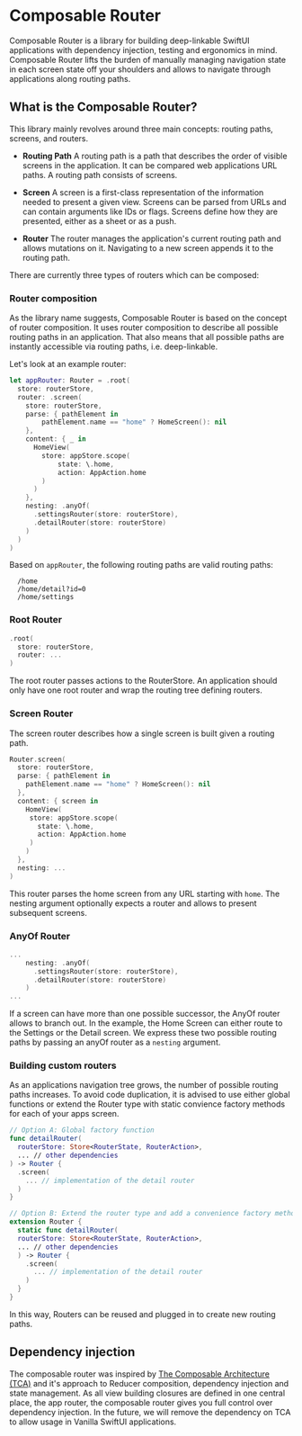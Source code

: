 # Composable Router
Composable Router is a library for building deep-linkable SwiftUI applications with dependency injection, testing and ergonomics in mind. Composable Router lifts the burden of manually managing navigation state in each screen state off your shoulders and allows to navigate through applications along routing paths. 

## What is the Composable Router?
This library mainly revolves around three main concepts: routing paths, screens, and routers. 

* **Routing Path**
A routing path is a path that describes the order of visible screens in the  application. It can be compared web applications URL paths. A routing path consists of screens.  

* **Screen**
A screen is a first-class representation of the information needed to present a given view. Screens can be parsed from URLs and can contain arguments like IDs or flags. Screens define how they are presented, either as a sheet or as a push.

* **Router**
The router manages the application's current routing path and allows mutations on it. Navigating to a new screen appends it to the routing path. 

There are currently three types of routers which can be composed: 

### Router composition
As the library name suggests, Composable Router is based on the concept of router composition. It uses router composition to describe all possible routing paths in an application. That also means that all possible paths are instantly accessible via routing paths, i.e. deep-linkable.

Let's look at an example router:

```swift
let appRouter: Router = .root(
  store: routerStore,
  router: .screen(
    store: routerStore,
    parse: { pathElement in
        pathElement.name == "home" ? HomeScreen(): nil
    },
    content: { _ in
      HomeView(
        store: appStore.scope(
            state: \.home,
            action: AppAction.home
        )
      )
    },
    nesting: .anyOf(
      .settingsRouter(store: routerStore),
      .detailRouter(store: routerStore)
    )
  )
)
```

Based on `appRouter`, the following routing paths are valid routing paths:
```
  /home
  /home/detail?id=0
  /home/settings
```

### Root Router
```swift
.root(
  store: routerStore,
  router: ...
)
```

The root router passes actions to the RouterStore. An application should only have one root router and wrap the routing tree defining routers.

### Screen Router
The screen router describes how a single screen is built given a routing path.  

```swift
Router.screen(
  store: routerStore,
  parse: { pathElement in
    pathElement.name == "home" ? HomeScreen(): nil
  },
  content: { screen in
    HomeView(
     store: appStore.scope(
       state: \.home, 
       action: AppAction.home
     )
    )
  },
  nesting: ...
)
```

This router parses the home screen from any URL starting with `home`. The nesting argument optionally expects a router and allows to present subsequent screens.

### AnyOf Router
```swift
...
    nesting: .anyOf(
      .settingsRouter(store: routerStore),
      .detailRouter(store: routerStore)
    )
...
```

If a screen can have more than one possible successor, the AnyOf router allows to branch out. In the example, the Home Screen can either route to the Settings or the Detail screen. We express these two possible routing paths by passing an anyOf router as a `nesting` argument.

### Building custom routers
As an applications navigation tree grows, the number of possible routing paths increases. To avoid code duplication, it is advised to use either global functions or extend the Router type with static convience factory methods for each of your apps screen.

```swift
// Option A: Global factory function
func detailRouter(
  routerStore: Store<RouterState, RouterAction>,
  ... // other dependencies
) -> Router {
  .screen(
    ... // implementation of the detail router
  )
}

// Option B: Extend the router type and add a convenience factory method
extension Router {
  static func detailRouter(
  routerStore: Store<RouterState, RouterAction>,
  ... // other dependencies
  ) -> Router {
    .screen(
      ... // implementation of the detail router
    )
  }
}
```

In this way, Routers can be reused and plugged in to create new routing paths.

## Dependency injection 
The composable router was inspired by [The Composable Architecture (TCA)](https://github.com/pointfreeco/swift-composable-architecture) and it's approach to Reducer composition, dependency injection and state management. As all view building closures are defined in one central place, the app router, the composable router gives you full control over dependency injection. In the future, we will remove the dependency on TCA to allow usage in Vanilla SwiftUI applications.